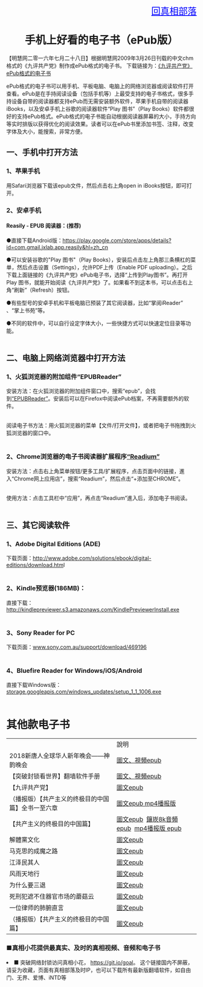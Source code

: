 
 <body>
 <div align="right"><a href="https://git.io/goal" style="font-size:24px;color:blue;">回真相部落</a></div>


<div align="center"><h1>手机上好看的电子书（ePub版）</h1></div>


 

【明慧网二零一六年七月二十八日】根据明慧网2009年3月26日刊载的中文chm格式的《九评共产党》制作成ePub格式的电子书。
下载链接为：<a href="https://git.io/9ping" target="_blank">《九评共产党》ePub格式的电子书</a><p></p>

ePub格式的电子书可以用手机、平板电脑、电脑上的网络浏览器或阅读软件打开查看。ePub是在手持阅读设备（包括手机等）上最受支持的电子书格式，很多手持设备自带的阅读器都支持ePub而无需安装额外软件，苹果手机自带的阅读器iBooks，以及安卓手机上谷歌的阅读器软件“Play 图书”（Play Books）软件都很好的支持ePub格式。ePub格式的电子书能自动根据阅读器屏幕的大小，手持方向等实时排版以获得优化的阅读效果。读者可以在ePub书里添加书签、注释，改变字体及大小，能搜索，非常方便。<p></p>

<h2>一、手机中打开方法</h2>

<h3>1、苹果手机</h3>

用Safari浏览器下载该epub文件，然后点击右上角open in iBooks按钮，即可打开。

<h3>2、安卓手机</h3>
<h4>Reasily - EPUB 阅读器：(推荐)</h4>
<span class="blackCircle">●</span>直接下载Android版：<a href="https://play.google.com/store/apps/details?id=com.gmail.jxlab.app.reasily&hl=zh_cn">https://play.google.com/store/apps/details?id=com.gmail.jxlab.app.reasily&hl=zh_cn</a><p></p>

<span class="blackCircle">●</span>可以安装谷歌的"Play 图书"（Play Books），安装后点击左上角那三条横杠的菜单，然后点击设置（Settings），允许PDF上传（Enable PDF uploading）。之后下载上面链接的《九评共产党》ePub电子书，选择“上传到Play图书”。再打开Play 图书，就能开始阅读《九评共产党》了。如果看不到这本书，可以点击右上角“刷新”（Refresh）按钮。<p></p>

<span class="blackCircle">●</span>有些型号的安卓手机和平板电脑已预装了其它阅读器，比如“掌阅iReader” 、“掌上书苑”等。<p></p>

<span class="blackCircle">●</span>不同的软件中，可以自行设定字体大小，一些快捷方式可以快速定位目录等功能。<br><br>

<h2>二、电脑上网络浏览器中打开方法</h2>

<h3>1、火狐浏览器的附加组件“EPUBReader”</h3>

安装方法：在火狐浏览器的附加组件窗口中，搜索“epub”，会找到<a href="https://addons.mozilla.org/zh-CN/firefox/addon/epubreader/" target="_blank">“EPUBReader”</a>。安装后可以在Firefox中阅读ePub档案，不再需要额外的软件。<br><br>

阅读电子书方法：用火狐浏览器的菜单【文件/打开文件】，或者把电子书拖拽到火狐浏览器的窗口中。<br><br>

<h3>2、Chrome浏览器的电子书阅读器扩展程序<a href="https://chrome.google.com/webstore/detail/readium/fepbnnnkkadjhjahcafoaglimekefifl" target="_blank">“Readium”</a></h3>

安装方法：点击右上角菜单按钮/更多工具/扩展程序，点击页面中的链接，進入“Chrome网上应用店”，搜索“Readium”，然后点击“+添加至CHROME”。<br><br>

使用方法：点击工具栏中“应用”，再点击“Readium”進入后，添加电子书阅读。<br><br>

<h2>三、其它阅读软件</h2>

<h3>1、Adobe Digital Editions (ADE)</h3>

下载页面：<a href="http://www.adobe.com/solutions/ebook/digital-editions/download.htm" target="_blank" target="_blank">http://www.adobe.com/solutions/ebook/digital-editions/download.htm</a>l<br><br>

<h3>2、Kindle预览器(186MB)：</h3>

直接下载：<a href="http://kindlepreviewer.s3.amazonaws.com/KindlePreviewerInstall.exe" target="_blank">http://kindlepreviewer.s3.amazonaws.com/KindlePreviewerInstall.exe</a><br><br>

<h3>3、Sony Reader for PC</h3>

下载页面：<a href="www.sony.com.au/support/download/469196" target="_blank">www.sony.com.au/support/download/469196</a><br><br>

<h3>4、Bluefire Reader for Windows/iOS/Android</h3>

直接下载Windows版：<a href="storage.googleapis.com/windows_updates/setup_1_1_1006.exe" target="_blank">storage.googleapis.com/windows_updates/setup_1_1_1006.exe</a><br><br>


<h1>其他款电子书</h1>
<table  cellspacing="1" cellpadding="1">
<tr  width="880">
	<td  width="500"></td>
	<td  width="330">說明</td>
</tr>
 <tr>
	<td>2018新唐人全球华人新年晚会——神韵晚会</td>
	<td><a href="https://github.com/j168/j688/blob/master/epub/gala2018.epub?raw=true">圖文、視頻epub</a></td>
</tr>
   <tr>
	<td>【突破封锁看世界】翻墙软件手册</td>
	<td><a href="https://github.com/j168/j688/blob/master/epub/fangqian%20(2).epub?raw=true">圖文、視頻epub</a></td>
</tr>
   <tr>
	<td>【九评共产党】</td>
	<td><a href="https://github.com/j168/j688/blob/master/epub/9ping.epub?raw=true">圖文epub</a></td>
</tr>
	<tr>
	<td>（播报版）【共产主义的终极目的中国篇】全书一至六章</td>
	<td><a href="https://github.com/j168/j688/blob/master/epub/%EF%BC%88%E6%92%AD%E6%8A%A5%E7%89%88%EF%BC%89%E3%80%90%E5%85%B1%E4%BA%A7%E4%B8%BB%E4%B9%89%E7%9A%84%E7%BB%88%E6%9E%81%E7%9B%AE%E7%9A%84%E4%B8%AD%E5%9B%BD%E7%AF%87%E3%80%91%E5%85%A8%E4%B9%A6%E4%B8%80%E8%87%B3%E5%85%AD%E7%AB%A0/goalmp4Npf.epub?raw=true">圖文epub mp4播报版</a></td>
	</tr>
   <tr>
	<td>【共产主义的终极目的中国篇】</td>
	<td><a href="https://github.com/j168/j688/blob/master/epub/gbUltiGoalCmChina.epub?raw=true">圖文epub</a>&nbsp;&nbsp;<a href="https://github.com/j168/j688/blob/master/epub/ultiGoalCmCN8k.epub?raw=true">鑲崁8k音頻epub</a>&nbsp;&nbsp;<a href="https://github.com/j168/j688/blob/master/goaljo.md" target="_blank">mp4播报版 epub </a></td>
  </tr>
   
   
<tr>
	<td>解體黨文化</td>
	<td><a href="https://github.com/j168/j688/blob/master/epub/jtdwh-2.0-20180107.epub?raw=true">圖文epub</a></td>
</tr>

<tr>
	<td>马克思的成魔之路</td>
	<td><a href="https://github.com/j168/j688/blob/master/epub/Advanced-Seminar-cc-ppt-20161129.epub?raw=true">圖文epub</a></td>
</tr>

<tr>
	<td>江泽民其人</td>
	<td><a href="https://github.com/j168/j688/blob/master/epub/jzmqr-pic-2.0-20161021.epub?raw=true">圖文epub</a></td>
</tr>

<tr>
	<td>风雨天地行</td>
	<td><a href="https://github.com/j168/j688/blob/master/epub/fytdx-2.0-20161012.epub?raw=true">圖文epub</a></td>
</tr>

<tr>
	<td>为什么要三退</td>
	<td><a href="https://github.com/j168/j688/blob/master/epub/whytd.epub?raw=true">圖文epub</a></td>
</tr>
<tr>
	<td>死刑犯遮不住器官市场的蘑菇云</td>
	<td><a href="https://github.com/j168/j688/blob/master/epub/MRO-2.0-20161003.epub?raw=true">圖文epub</a></td>
</tr>
<tr>
	<td>一位律师的肺腑直言</td>
	<td><a href="https://github.com/j168/j688/blob/master/epub/lawyer.epub?raw=true">圖文epub</a></td>
</tr>
<tr>
	<td>（播报版）【共产主义的终极目的中国篇】</td>
	<td><a href="https://github.com/gofun72/telove/blob/master/ebook/epub/goalmp3Np.epub?raw=true">圖文epub</a></td>
</tr>
</table>

<h3> ■真相小花提供最真实、及时的真相视频、音频和电子书 </h3>
 <li><span class="h2Minghui"> ■ </span>突破网络封锁访问真相小花， <a href="https://git.io/goal">https://git.io/goal</a>。 这个链接国内不屏蔽，请妥为收藏，页面有真相部落及时IP，也可以下载所有最新版翻墙软件，如自由门、无界、爱博、iNTD等 
      <p></p></li>
